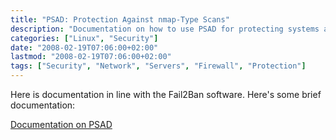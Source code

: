 ```yaml
---
title: "PSAD: Protection Against nmap-Type Scans"
description: "Documentation on how to use PSAD for protecting systems against nmap-type scans, similar to Fail2Ban."
categories: ["Linux", "Security"]
date: "2008-02-19T07:06:00+02:00"
lastmod: "2008-02-19T07:06:00+02:00"
tags: ["Security", "Network", "Servers", "Firewall", "Protection"]
---
```


Here is documentation in line with the Fail2Ban software. Here's some brief documentation:

[Documentation on PSAD](../../static/pdf/dytex1or.pdf)
